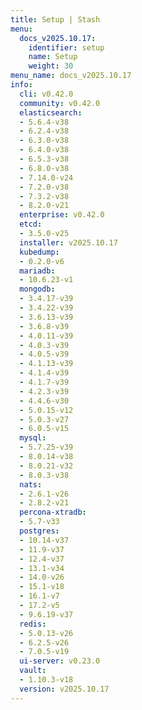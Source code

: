 ```yaml
---
title: Setup | Stash
menu:
  docs_v2025.10.17:
    identifier: setup
    name: Setup
    weight: 30
menu_name: docs_v2025.10.17
info:
  cli: v0.42.0
  community: v0.42.0
  elasticsearch:
  - 5.6.4-v38
  - 6.2.4-v38
  - 6.3.0-v38
  - 6.4.0-v38
  - 6.5.3-v38
  - 6.8.0-v38
  - 7.14.0-v24
  - 7.2.0-v38
  - 7.3.2-v38
  - 8.2.0-v21
  enterprise: v0.42.0
  etcd:
  - 3.5.0-v25
  installer: v2025.10.17
  kubedump:
  - 0.2.0-v6
  mariadb:
  - 10.6.23-v1
  mongodb:
  - 3.4.17-v39
  - 3.4.22-v39
  - 3.6.13-v39
  - 3.6.8-v39
  - 4.0.11-v39
  - 4.0.3-v39
  - 4.0.5-v39
  - 4.1.13-v39
  - 4.1.4-v39
  - 4.1.7-v39
  - 4.2.3-v39
  - 4.4.6-v30
  - 5.0.15-v12
  - 5.0.3-v27
  - 6.0.5-v15
  mysql:
  - 5.7.25-v39
  - 8.0.14-v38
  - 8.0.21-v32
  - 8.0.3-v38
  nats:
  - 2.6.1-v26
  - 2.8.2-v21
  percona-xtradb:
  - 5.7-v33
  postgres:
  - 10.14-v37
  - 11.9-v37
  - 12.4-v37
  - 13.1-v34
  - 14.0-v26
  - 15.1-v18
  - 16.1-v7
  - 17.2-v5
  - 9.6.19-v37
  redis:
  - 5.0.13-v26
  - 6.2.5-v26
  - 7.0.5-v19
  ui-server: v0.23.0
  vault:
  - 1.10.3-v18
  version: v2025.10.17
---
```


